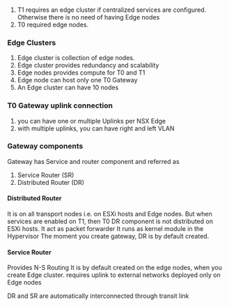 ###
1. T1 requires an edge cluster if centralized services are configured. Otherwise there is no need of having Edge nodes
2. T0 required edge nodes.

### Edge Clusters
1. Edge cluster is collection of edge nodes.
2. Edge cluster provides redundancy and scalability
3. Edge nodes provides compute for T0 and T1
4. Edge node can host only one T0 Gateway
5. An Edge cluster can have 10 nodes

### T0 Gateway uplink connection
1. you can have one or multiple Uplinks per NSX Edge
2. with multiple uplinks, you can have right and left VLAN

### Gateway components

Gateway has Service and router component and referred as
1. Service Router (SR)
2. Distributed Router (DR)

#### Distributed Router
It is on all transport nodes i.e. on ESXi hosts and Edge nodes. But when services are enabled on T1, then T0 DR component is not distributed on ESXi hosts.
It act as packet forwarder
It runs as kernel module in the Hypervisor
The moment you create gateway, DR is by default created.

#### Service Router
Provides N-S Routing
It is by default created on the edge nodes, when you create Edge cluster.
requires uplink to external networks
deployed only on Edge nodes

DR and SR are automatically interconnected through transit link